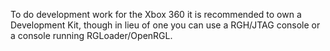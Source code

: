 To do development work for the Xbox 360 it is recommended to own a Development Kit, though in lieu of one you can use a RGH/JTAG console or a console running RGLoader/OpenRGL.